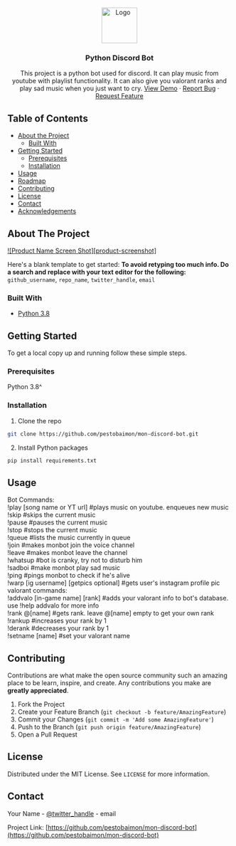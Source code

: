 <br />
<p align="center">
  <a href="https://github.com/github_username/repo_name">
    <img src="images/logo.png" alt="Logo" width="80" height="80">
  </a>

  <h3 align="center">Python Discord Bot</h3>

  <p align="center">
    This project is a python bot used for discord. It can play music from youtube with playlist functionality. It can also give you valorant ranks and play sad music when you just want to cry.
    <a href="https://github.com/github_username/repo_name">View Demo</a>
    ·
    <a href="https://github.com/github_username/repo_name/issues">Report Bug</a>
    ·
    <a href="https://github.com/github_username/repo_name/issues">Request Feature</a>
  </p>
</p>

<!-- TABLE OF CONTENTS -->
## Table of Contents

* [About the Project](#about-the-project)
  * [Built With](#built-with)
* [Getting Started](#getting-started)
  * [Prerequisites](#prerequisites)
  * [Installation](#installation)
* [Usage](#usage)
* [Roadmap](#roadmap)
* [Contributing](#contributing)
* [License](#license)
* [Contact](#contact)
* [Acknowledgements](#acknowledgements)



<!-- ABOUT THE PROJECT -->
## About The Project

[![Product Name Screen Shot][product-screenshot]](https://example.com)

Here's a blank template to get started:
**To avoid retyping too much info. Do a search and replace with your text editor for the following:**
`github_username`, `repo_name`, `twitter_handle`, `email`


### Built With

* [Python 3.8]()


<!-- GETTING STARTED -->
## Getting Started

To get a local copy up and running follow these simple steps.

### Prerequisites

Python 3.8^

### Installation

1. Clone the repo
```sh
git clone https://github.com/pestobaimon/mon-discord-bot.git
```
2. Install Python packages
```sh
pip install requirements.txt
```



<!-- USAGE EXAMPLES -->
## Usage
<p>
Bot Commands:</br>
         !play [song name or YT url]              #plays music on youtube. enqueues new music</br>
         !skip                                    #skips the current music</br>
         !pause                                   #pauses the current music</br>
         !stop                                    #stops the current music</br>
         !queue                                   #lists the music currently in queue</br>
         !join                                    #makes monbot join the voice channel</br>
         !leave                                   #makes monbot leave the channel</br>
         !whatsup                                 #bot is cranky, try not to disturb him</br>
         !sadboi                                  #make monbot play sad music</br>
         !ping                                    #pings monbot to check if he's alive</br>
         !warp [ig username] [getpics optional]   #gets user's instagram profile pic</br>
      valorant commands:</br>
         !addvalo [in-game name] [rank]   #adds your valorant info to bot's database. use !help addvalo for more info</br>
         !rank @[name]                    #gets rank. leave @[name] empty to get your own rank</br>
         !rankup                          #increases your rank by 1</br>
         !derank                          #decreases your rank by 1</br>
         !setname [name]                  #set your valorant name</br>
</p>

<!-- CONTRIBUTING -->
## Contributing

Contributions are what make the open source community such an amazing place to be learn, inspire, and create. Any contributions you make are **greatly appreciated**.

1. Fork the Project
2. Create your Feature Branch (`git checkout -b feature/AmazingFeature`)
3. Commit your Changes (`git commit -m 'Add some AmazingFeature'`)
4. Push to the Branch (`git push origin feature/AmazingFeature`)
5. Open a Pull Request



<!-- LICENSE -->
## License

Distributed under the MIT License. See `LICENSE` for more information.



<!-- CONTACT -->
## Contact

Your Name - [@twitter_handle](https://twitter.com/twitter_handle) - email

Project Link: [https://github.com/pestobaimon/mon-discord-bot](https://github.com/pestobaimon/mon-discord-bot)

